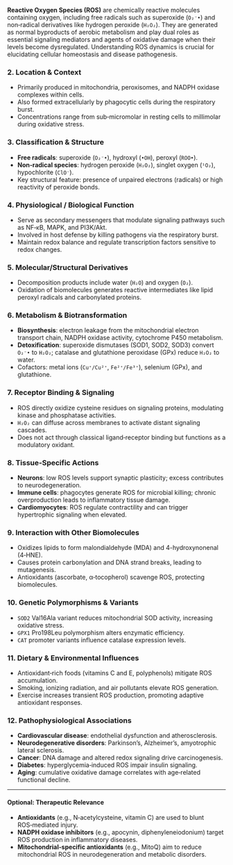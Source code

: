 **Reactive Oxygen Species (ROS)** are chemically reactive molecules containing oxygen, including free radicals such as superoxide (`O₂⁻•`) and non‑radical derivatives like hydrogen peroxide (`H₂O₂`). They are generated as normal byproducts of aerobic metabolism and play dual roles as essential signaling mediators and agents of oxidative damage when their levels become dysregulated. Understanding ROS dynamics is crucial for elucidating cellular homeostasis and disease pathogenesis.

### 2. Location & Context
- Primarily produced in mitochondria, peroxisomes, and NADPH oxidase complexes within cells.  
- Also formed extracellularly by phagocytic cells during the respiratory burst.  
- Concentrations range from sub‑micromolar in resting cells to millimolar during oxidative stress.

### 3. Classification & Structure
- **Free radicals**: superoxide (`O₂⁻•`), hydroxyl (`•OH`), peroxyl (`ROO•`).  
- **Non‑radical species**: hydrogen peroxide (`H₂O₂`), singlet oxygen (`¹O₂`), hypochlorite (`ClO⁻`).  
- Key structural feature: presence of unpaired electrons (radicals) or high reactivity of peroxide bonds.

### 4. Physiological / Biological Function
- Serve as secondary messengers that modulate signaling pathways such as NF‑κB, MAPK, and PI3K/Akt.  
- Involved in host defense by killing pathogens via the respiratory burst.  
- Maintain redox balance and regulate transcription factors sensitive to redox changes.

### 5. Molecular/Structural Derivatives
- Decomposition products include water (`H₂O`) and oxygen (`O₂`).  
- Oxidation of biomolecules generates reactive intermediates like lipid peroxyl radicals and carbonylated proteins.

### 6. Metabolism & Biotransformation
- **Biosynthesis**: electron leakage from the mitochondrial electron transport chain, NADPH oxidase activity, cytochrome P450 metabolism.  
- **Detoxification**: superoxide dismutases (SOD1, SOD2, SOD3) convert `O₂⁻•` to `H₂O₂`; catalase and glutathione peroxidase (GPx) reduce `H₂O₂` to water.  
- Cofactors: metal ions (`Cu⁺/Cu²⁺`, `Fe²⁺/Fe³⁺`), selenium (GPx), and glutathione.

### 7. Receptor Binding & Signaling
- ROS directly oxidize cysteine residues on signaling proteins, modulating kinase and phosphatase activities.  
- `H₂O₂` can diffuse across membranes to activate distant signaling cascades.  
- Does not act through classical ligand‑receptor binding but functions as a modulatory oxidant.

### 8. Tissue‑Specific Actions
- **Neurons**: low ROS levels support synaptic plasticity; excess contributes to neurodegeneration.  
- **Immune cells**: phagocytes generate ROS for microbial killing; chronic overproduction leads to inflammatory tissue damage.  
- **Cardiomyocytes**: ROS regulate contractility and can trigger hypertrophic signaling when elevated.

### 9. Interaction with Other Biomolecules
- Oxidizes lipids to form malondialdehyde (MDA) and 4-hydroxynonenal (4‑HNE).  
- Causes protein carbonylation and DNA strand breaks, leading to mutagenesis.  
- Antioxidants (ascorbate, α‑tocopherol) scavenge ROS, protecting biomolecules.

### 10. Genetic Polymorphisms & Variants
- `SOD2` Val16Ala variant reduces mitochondrial SOD activity, increasing oxidative stress.  
- `GPX1` Pro198Leu polymorphism alters enzymatic efficiency.  
- `CAT` promoter variants influence catalase expression levels.

### 11. Dietary & Environmental Influences
- Antioxidant‑rich foods (vitamins C and E, polyphenols) mitigate ROS accumulation.  
- Smoking, ionizing radiation, and air pollutants elevate ROS generation.  
- Exercise increases transient ROS production, promoting adaptive antioxidant responses.

### 12. Pathophysiological Associations
- **Cardiovascular disease**: endothelial dysfunction and atherosclerosis.  
- **Neurodegenerative disorders**: Parkinson’s, Alzheimer’s, amyotrophic lateral sclerosis.  
- **Cancer**: DNA damage and altered redox signaling drive carcinogenesis.  
- **Diabetes**: hyperglycemia‑induced ROS impair insulin signaling.  
- **Aging**: cumulative oxidative damage correlates with age‑related functional decline.

---

#### Optional: Therapeutic Relevance
- **Antioxidants** (e.g., N‑acetylcysteine, vitamin C) are used to blunt ROS‑mediated injury.  
- **NADPH oxidase inhibitors** (e.g., apocynin, diphenyleneiodonium) target ROS production in inflammatory diseases.  
- **Mitochondrial‑specific antioxidants** (e.g., MitoQ) aim to reduce mitochondrial ROS in neurodegeneration and metabolic disorders.